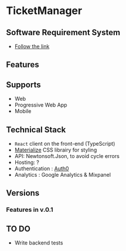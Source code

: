 # TicketManager

## Software Requirement System

- [Follow the link](https://docs.google.com/presentation/d/1Gunf5MRJ_KcoFwo0x_vV8YVHnf9l0V8n7BiJGz6p4cI/edit?usp=sharing)

## Features

## Supports

- Web
- Progressive Web App
- Mobile

## Technical Stack

- `React` client on the front-end (TypeScript)
- [Materialize](https://materializecss.com) CSS librairy for styling
- API: Newtonsoft.Json, to avoid cycle errors
- Hosting: ?
- Authentication : [Auth0](https://auth0.com/)
- Analytics : Google Analytics & Mixpanel

## Versions

### Features in v.0.1

## TO DO

- Write backend tests
